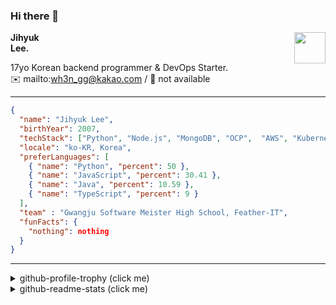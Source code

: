 ### Hi there 👋
<a href="https://litt.ly/wh3nilvyou">
<img src="https://github.githubassets.com/images/mona-loading-default.gif" width="50px" align="right">
</a>

**Jihyuk\
Lee.**

17yo Korean backend programmer & DevOps Starter.\
:envelope: mailto:wh3n_gg@kakao.com
/
:link: not available

---

```json
{
  "name": "Jihyuk Lee",
  "birthYear": 2007,
  "techStack": ["Python", "Node.js", "MongoDB", "OCP",  "AWS", "Kubernetes"],
  "locale": "ko-KR, Korea",
  "preferLanguages": [
    { "name": "Python", "percent": 50 },
    { "name": "JavaScript", "percent": 30.41 },
    { "name": "Java", "percent": 10.59 },
    { "name": "TypeScript", "percent": 9 }
  ],
  "team" : "Gwangju Software Meister High School, Feather-IT",
  "funFacts": {
    "nothing": nothing
  }
}
```
---
<details>
  <summary>github-profile-trophy (click me)</summary>
  
![](https://github-profile-trophy.vercel.app/?username=sh4lluloveme&row=1&column=8&theme=nord)
  
</details>
<details>
  <summary>github-readme-stats (click me)</summary>
  
<!--START_SECTION:waka-->
![Code Time](http://img.shields.io/badge/Code%20Time-76%20hrs%2051%20mins-blue)

![Lines of code](https://img.shields.io/badge/%EC%A0%80%EB%8A%94%20%EC%97%AC%ED%83%9C%EA%B9%8C%EC%A7%80%20-308.8%20thousand%20%EC%A4%84%EC%9D%98%20%EC%BD%94%EB%93%9C%EB%A5%BC%20%EC%9E%91%EC%84%B1%ED%96%88%EC%96%B4%EC%9A%94.-blue)

**저는 저녁형 인간이에요. 🦉** 

```text
🌞 아침                     30 commits          ███░░░░░░░░░░░░░░░░░░░░░░   12.77 % 
🌆 낮　                     54 commits          ██████░░░░░░░░░░░░░░░░░░░   22.98 % 
🌃 저녁                     98 commits          ██████████░░░░░░░░░░░░░░░   41.70 % 
🌙 밤　                     53 commits          ██████░░░░░░░░░░░░░░░░░░░   22.55 % 
```


📊 **저는 이번주를 이렇게 시간을 보냈어요.** 

```text
🕑︎ Timezone: Asia/Seoul

💬 프로그래밍 언어들: 
Java                     6 hrs 45 mins       █████████████████░░░░░░░░   68.63 % 
Python                   2 hrs 48 mins       ███████░░░░░░░░░░░░░░░░░░   28.60 % 
Groovy                   12 mins             █░░░░░░░░░░░░░░░░░░░░░░░░   02.13 % 
Java Properties          1 min               ░░░░░░░░░░░░░░░░░░░░░░░░░   00.23 % 
Gradle                   1 min               ░░░░░░░░░░░░░░░░░░░░░░░░░   00.22 % 

🔥 에디터들: 
IntelliJ                 7 hrs 1 min         ██████████████████░░░░░░░   71.40 % 
VS Code                  2 hrs 48 mins       ███████░░░░░░░░░░░░░░░░░░   28.60 % 

💻 운영 체제들: 
Windows                  9 hrs 50 mins       █████████████████████████   100.00 % 
```


 Last Updated on 17/10/2023 18:39:35 UTC
<!--END_SECTION:waka-->

</details>

</div>


